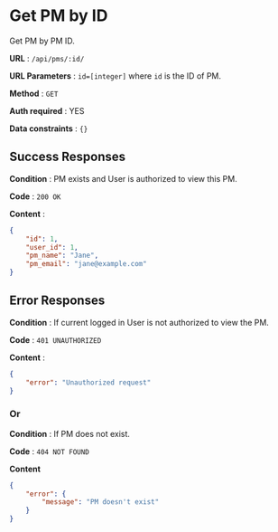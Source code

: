# Get PM by ID

Get PM by PM ID.

**URL** : `/api/pms/:id/`

**URL Parameters** : `id=[integer]` where `id` is the ID of PM.

**Method** : `GET`

**Auth required** : YES

**Data constraints** : `{}`

## Success Responses

**Condition** : PM exists and User is authorized to view this PM.

**Code** : `200 OK`

**Content** : 

```json
{
    "id": 1,
    "user_id": 1,
    "pm_name": "Jane",
    "pm_email": "jane@example.com"
}
```

## Error Responses

**Condition** : If current logged in User is not authorized to view the PM.

**Code** : `401 UNAUTHORIZED`

**Content** : 

```json
{
    "error": "Unauthorized request"
}
```

### Or

**Condition** : If PM does not exist.

**Code** : `404 NOT FOUND`

**Content**

```json
{
    "error": {
        "message": "PM doesn't exist"
    }
}
```
